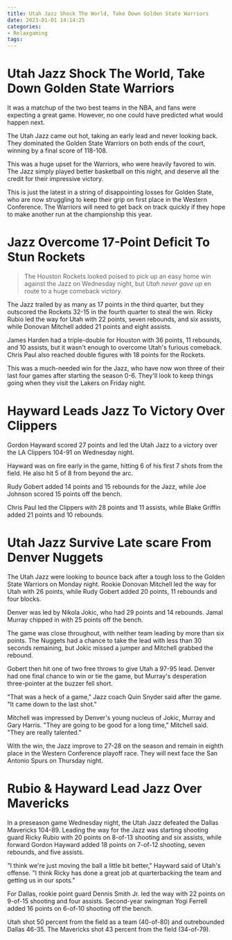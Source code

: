 ```yaml
---
title: Utah Jazz Shock The World, Take Down Golden State Warriors
date: 2023-01-01 14:14:25
categories:
- Relaxgaming
tags:
---
```



#  Utah Jazz Shock The World, Take Down Golden State Warriors

It was a matchup of the two best teams in the NBA, and fans were expecting a great game. However, no one could have predicted what would happen next.

The Utah Jazz came out hot, taking an early lead and never looking back. They dominated the Golden State Warriors on both ends of the court, winning by a final score of 118-108.

This was a huge upset for the Warriors, who were heavily favored to win. The Jazz simply played better basketball on this night, and deserve all the credit for their impressive victory.

This is just the latest in a string of disappointing losses for Golden State, who are now struggling to keep their grip on first place in the Western Conference. The Warriors will need to get back on track quickly if they hope to make another run at the championship this year.

#  Jazz Overcome 17-Point Deficit To Stun Rockets

> The Houston Rockets looked poised to pick up an easy home win against the Jazz on Wednesday night, but <i>Utah never gave up</i> en route to a huge comeback victory.

The Jazz trailed by as many as 17 points in the third quarter, but they outscored the Rockets 32-15 in the fourth quarter to steal the win. Ricky Rubio led the way for Utah with 22 points, seven rebounds, and six assists, while Donovan Mitchell added 21 points and eight assists.

James Harden had a triple-double for Houston with 36 points, 11 rebounds, and 10 assists, but it wasn't enough to overcome Utah's furious comeback. Chris Paul also reached double figures with 18 points for the Rockets.

This was a much-needed win for the Jazz, who have now won three of their last four games after starting the season 0-6. They'll look to keep things going when they visit the Lakers on Friday night.

#  Hayward Leads Jazz To Victory Over Clippers

Gordon Hayward scored 27 points and led the Utah Jazz to a victory over the LA Clippers 104-91 on Wednesday night.

Hayward was on fire early in the game, hitting 6 of his first 7 shots from the field. He also hit 5 of 8 from beyond the arc.

Rudy Gobert added 14 points and 15 rebounds for the Jazz, while Joe Johnson scored 15 points off the bench.

Chris Paul led the Clippers with 28 points and 11 assists, while Blake Griffin added 21 points and 10 rebounds.

#  Utah Jazz Survive Late scare From Denver Nuggets

The Utah Jazz were looking to bounce back after a tough loss to the Golden State Warriors on Monday night. Rookie Donovan Mitchell led the way for Utah with 26 points, while Rudy Gobert added 20 points, 11 rebounds and four blocks.

Denver was led by Nikola Jokic, who had 29 points and 14 rebounds. Jamal Murray chipped in with 25 points off the bench.

The game was close throughout, with neither team leading by more than six points. The Nuggets had a chance to take the lead with less than 30 seconds remaining, but Jokic missed a jumper and Mitchell grabbed the rebound.

Gobert then hit one of two free throws to give Utah a 97-95 lead. Denver had one final chance to win or tie the game, but Murray's desperation three-pointer at the buzzer fell short.

"That was a heck of a game," Jazz coach Quin Snyder said after the game. "It came down to the last shot."

Mitchell was impressed by Denver's young nucleus of Jokic, Murray and Gary Harris. "They are going to be good for a long time," Mitchell said. "They are really talented."

With the win, the Jazz improve to 27-28 on the season and remain in eighth place in the Western Conference playoff race. They will next face the San Antonio Spurs on Thursday night.

#  Rubio & Hayward Lead Jazz Over Mavericks

In a preseason game Wednesday night, the Utah Jazz defeated the Dallas Mavericks 104-89. Leading the way for the Jazz was starting shooting guard Ricky Rubio with 20 points on 8-of-13 shooting and six assists, while forward Gordon Hayward added 18 points on 7-of-12 shooting, seven rebounds, and five assists.

"I think we're just moving the ball a little bit better," Hayward said of Utah's offense. "I think Ricky has done a great job at quarterbacking the team and getting us in our spots."

For Dallas, rookie point guard Dennis Smith Jr. led the way with 22 points on 9-of-15 shooting and four assists. Second-year swingman Yogi Ferrell added 16 points on 6-of-10 shooting off the bench.

Utah shot 50 percent from the field as a team (40-of-80) and outrebounded Dallas 46-35. The Mavericks shot 43 percent from the field (34-of-79).